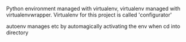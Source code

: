 Python environment managed with virtualenv, virtualenv managed with virtualenvwrapper. Virtualenv for this project is called 'configurator'
 
autoenv manages etc by automagically activating the env when cd into directory
